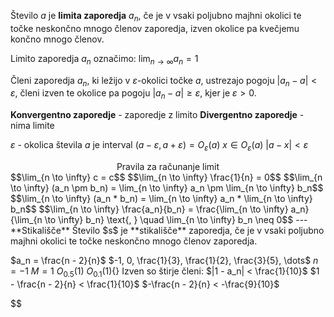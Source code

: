 Število $a$ je **limita zaporedja** $a_n$, če je v vsaki poljubno majhni okolici te točke neskončno mnogo členov zaporedja, izven okolice pa kvečjemu končno mnogo členov.

Limito zaporedja $a_n$ označimo: $\lim_{n \to \infty} a_n = 1$

Členi zaporedja $a_n$, ki ležijo v $\varepsilon$-okolici točke $a$, ustrezajo pogoju $|a_n - a| < \varepsilon$, členi izven te okolice pa pogoju $|a_n - a| \geq \varepsilon$, kjer je $\varepsilon > 0$.

**Konvergentno zaporedje** - zaporedje z limito
**Divergentno zaporedje** - nima limite

$\varepsilon$ - okolica števila $a$ je interval $(a - \varepsilon, a + \varepsilon) = O_\varepsilon(a)$
$x \in O_\varepsilon(a)$
$|a - x| < \varepsilon$

<center>Pravila za računanje limit</center>
$$\lim_{n \to \infty} c = c$$
$$\lim_{n \to \infty} \frac{1}{n} = 0$$
$$\lim_{n \to \infty} (a_n \pm b_n) =  \lim_{n \to \infty} a_n \pm \lim_{n \to \infty} b_n$$
$$\lim_{n \to \infty} (a_n * b_n) =  \lim_{n \to \infty} a_n *  \lim_{n \to \infty} b_n$$
$$\lim_{n \to \infty} \frac{a_n}{b_n} =  \frac{\lim_{n \to \infty} a_n}{\lim_{n \to \infty} b_n} \text{, } \quad \lim_{n \to \infty} b_n \neq 0$$
---
**Stikališče**
Število $s$ je **stikališče** zaporedja, če je v vsaki poljubno majhni okolici te točke neskončno mnogo členov zaporedja.

$a_n = \frac{n - 2}{n}$
$-1, 0, \frac{1}{3}, \frac{1}{2}, \frac{3}{5}, \dots$
$n = -1$
$M = 1$
$O_{0.5}(1)$
$O_{0.1}(1)${}
Izven so štirje členi:
$|1 - a_n| < \frac{1}{10}$
$1 - \frac{n - 2}{n} < \frac{1}{10}$
$-\frac{n - 2}{n} < -\frac{9}{10}$

$$